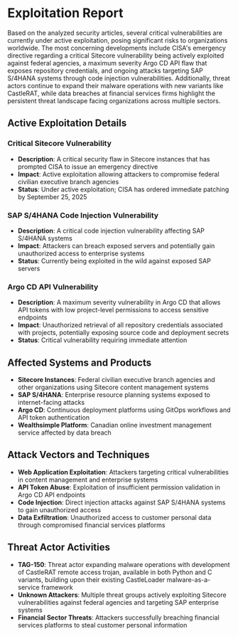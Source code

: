 # Exploitation Report

Based on the analyzed security articles, several critical vulnerabilities are currently under active exploitation, posing significant risks to organizations worldwide. The most concerning developments include CISA's emergency directive regarding a critical Sitecore vulnerability being actively exploited against federal agencies, a maximum severity Argo CD API flaw that exposes repository credentials, and ongoing attacks targeting SAP S/4HANA systems through code injection vulnerabilities. Additionally, threat actors continue to expand their malware operations with new variants like CastleRAT, while data breaches at financial services firms highlight the persistent threat landscape facing organizations across multiple sectors.

## Active Exploitation Details

### Critical Sitecore Vulnerability
- **Description**: A critical security flaw in Sitecore instances that has prompted CISA to issue an emergency directive
- **Impact**: Active exploitation allowing attackers to compromise federal civilian executive branch agencies
- **Status**: Under active exploitation; CISA has ordered immediate patching by September 25, 2025

### SAP S/4HANA Code Injection Vulnerability
- **Description**: A critical code injection vulnerability affecting SAP S/4HANA systems
- **Impact**: Attackers can breach exposed servers and potentially gain unauthorized access to enterprise systems
- **Status**: Currently being exploited in the wild against exposed SAP servers

### Argo CD API Vulnerability
- **Description**: A maximum severity vulnerability in Argo CD that allows API tokens with low project-level permissions to access sensitive endpoints
- **Impact**: Unauthorized retrieval of all repository credentials associated with projects, potentially exposing source code and deployment secrets
- **Status**: Critical vulnerability requiring immediate attention

## Affected Systems and Products

- **Sitecore Instances**: Federal civilian executive branch agencies and other organizations using Sitecore content management systems
- **SAP S/4HANA**: Enterprise resource planning systems exposed to internet-facing attacks
- **Argo CD**: Continuous deployment platforms using GitOps workflows and API token authentication
- **Wealthsimple Platform**: Canadian online investment management service affected by data breach

## Attack Vectors and Techniques

- **Web Application Exploitation**: Attackers targeting critical vulnerabilities in content management and enterprise systems
- **API Token Abuse**: Exploitation of insufficient permission validation in Argo CD API endpoints
- **Code Injection**: Direct injection attacks against SAP S/4HANA systems to gain unauthorized access
- **Data Exfiltration**: Unauthorized access to customer personal data through compromised financial services platforms

## Threat Actor Activities

- **TAG-150**: Threat actor expanding malware operations with development of CastleRAT remote access trojan, available in both Python and C variants, building upon their existing CastleLoader malware-as-a-service framework
- **Unknown Attackers**: Multiple threat groups actively exploiting Sitecore vulnerabilities against federal agencies and targeting SAP enterprise systems
- **Financial Sector Threats**: Attackers successfully breaching financial services platforms to steal customer personal information